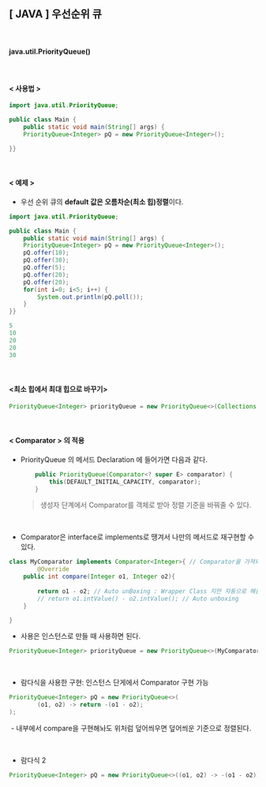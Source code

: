 ## [ JAVA ] 우선순위 큐

​         

#### java.util.PriorityQueue()

​            

#### < 사용법 >

```java
import java.util.PriorityQueue;

public class Main {
    public static void main(String[] args) {
    PriorityQueue<Integer> pQ = new PriorityQueue<Integer>();

}}
```

​            

#### < 예제 >

* 우선 순위 큐의 **default 값은 오름차순(최소 힙)정렬**이다.

```java
import java.util.PriorityQueue;

public class Main {
    public static void main(String[] args) {
    PriorityQueue<Integer> pQ = new PriorityQueue<Integer>();
    pQ.offer(10);
    pQ.offer(30);
    pQ.offer(5);
    pQ.offer(20);
    pQ.offer(20);
    for(int i=0; i<5; i++) {
    	System.out.println(pQ.poll());
    }
}}

5
10
20
20
30
```

​              

#### <최소 힙에서 최대 힙으로 바꾸기>

```java
PriorityQueue<Integer> priorityQueue = new PriorityQueue<>(Collections.reverseOrder());
```

​              

#### < Comparator > 의 적용

* PriorityQueue 의 메서드 Declaration 에 들어가면 다음과 같다.

  ```java
      public PriorityQueue(Comparator<? super E> comparator) {
          this(DEFAULT_INITIAL_CAPACITY, comparator);
      }
  ```

  > 생성자 단계에서 Comparator를 객체로 받아 정렬 기준을 바꿔줄 수 있다.

​            

* Comparator은 interface로 implements로 땡겨서 나만의 메서드로 재구현할 수 있다.

```java
class MyComparator implements Comparator<Integer>{ // Comparator을 가져와서 구현
		@Override
  	public int compare(Integer o1, Integer o2){
			
      	return o1 - o2; // Auto unBoxing : Wrapper Class 지만 자동으로 해줌
      	// return o1.intValue() - o2.intValue(); // Auto unboxing
    }

}
```

* 사용은 인스턴스로 만들 때 사용하면 된다.

```java
PriorityQueue<Integer> priorityQueue = new PriorityQueue<>(MyComparator);
```

​         

* 람다식을 사용한 구현: 인스턴스 단게에서 Comparator 구현 가능

```java
PriorityQueue<Integer> pQ = new PriorityQueue<>(
		(o1, o2) -> return -(o1 - o2);
);
```

​		\- 내부에서 compare을 구현해놔도 위처럼 덮어씌우면 덮어씌운 기준으로 정렬된다.

​       

* 람다식 2

```java
PriorityQueue<Integer> pQ = new PriorityQueue<>((o1, o2) -> -(o1 - o2));
```





